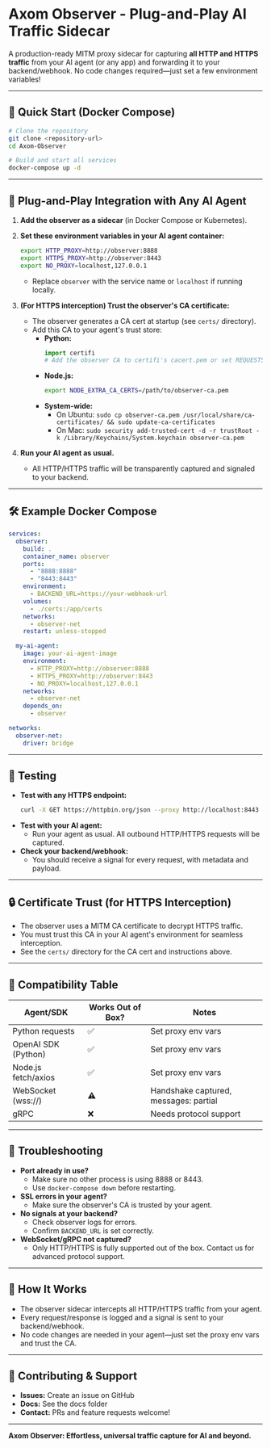 # Axom Observer - Plug-and-Play AI Traffic Sidecar

A production-ready MITM proxy sidecar for capturing **all HTTP and HTTPS traffic** from your AI agent (or any app) and forwarding it to your backend/webhook. No code changes required—just set a few environment variables!

---

## 🚀 Quick Start (Docker Compose)

```bash
# Clone the repository
git clone <repository-url>
cd Axom-Observer

# Build and start all services
docker-compose up -d
```

---

## 🧩 Plug-and-Play Integration with Any AI Agent

1. **Add the observer as a sidecar** (in Docker Compose or Kubernetes).
2. **Set these environment variables in your AI agent container:**
   ```bash
   export HTTP_PROXY=http://observer:8888
   export HTTPS_PROXY=http://observer:8443
   export NO_PROXY=localhost,127.0.0.1
   ```
   - Replace `observer` with the service name or `localhost` if running locally.

3. **(For HTTPS interception) Trust the observer's CA certificate:**
   - The observer generates a CA cert at startup (see `certs/` directory).
   - Add this CA to your agent's trust store:
     - **Python:**
       ```python
       import certifi
       # Add the observer CA to certifi's cacert.pem or set REQUESTS_CA_BUNDLE
       ```
     - **Node.js:**
       ```bash
       export NODE_EXTRA_CA_CERTS=/path/to/observer-ca.pem
       ```
     - **System-wide:**
       - On Ubuntu: `sudo cp observer-ca.pem /usr/local/share/ca-certificates/ && sudo update-ca-certificates`
       - On Mac: `sudo security add-trusted-cert -d -r trustRoot -k /Library/Keychains/System.keychain observer-ca.pem`

4. **Run your AI agent as usual.**
   - All HTTP/HTTPS traffic will be transparently captured and signaled to your backend.

---

## 🛠️ Example Docker Compose

```yaml
services:
  observer:
    build: .
    container_name: observer
    ports:
      - "8888:8888"
      - "8443:8443"
    environment:
      - BACKEND_URL=https://your-webhook-url
    volumes:
      - ./certs:/app/certs
    networks:
      - observer-net
    restart: unless-stopped

  my-ai-agent:
    image: your-ai-agent-image
    environment:
      - HTTP_PROXY=http://observer:8888
      - HTTPS_PROXY=http://observer:8443
      - NO_PROXY=localhost,127.0.0.1
    networks:
      - observer-net
    depends_on:
      - observer

networks:
  observer-net:
    driver: bridge
```

---

## 🧪 Testing

- **Test with any HTTPS endpoint:**
  ```bash
  curl -X GET https://httpbin.org/json --proxy http://localhost:8443
  ```
- **Test with your AI agent:**
  - Run your agent as usual. All outbound HTTP/HTTPS requests will be captured.
- **Check your backend/webhook:**
  - You should receive a signal for every request, with metadata and payload.

---

## 🔒 Certificate Trust (for HTTPS Interception)

- The observer uses a MITM CA certificate to decrypt HTTPS traffic.
- You must trust this CA in your AI agent's environment for seamless interception.
- See the `certs/` directory for the CA cert and instructions above.

---

## 🧩 Compatibility Table

| Agent/SDK           | Works Out of Box? | Notes                                 |
|---------------------|-------------------|---------------------------------------|
| Python requests     | ✅                | Set proxy env vars                    |
| OpenAI SDK (Python) | ✅                | Set proxy env vars                    |
| Node.js fetch/axios | ✅                | Set proxy env vars                    |
| WebSocket (wss://)  | ⚠️                | Handshake captured, messages: partial |
| gRPC                | ❌                | Needs protocol support                |

---

## 🧰 Troubleshooting

- **Port already in use?**
  - Make sure no other process is using 8888 or 8443.
  - Use `docker-compose down` before restarting.
- **SSL errors in your agent?**
  - Make sure the observer's CA is trusted by your agent.
- **No signals at your backend?**
  - Check observer logs for errors.
  - Confirm `BACKEND_URL` is set correctly.
- **WebSocket/gRPC not captured?**
  - Only HTTP/HTTPS is fully supported out of the box. Contact us for advanced protocol support.

---

## 📝 How It Works

- The observer sidecar intercepts all HTTP/HTTPS traffic from your agent.
- Every request/response is logged and a signal is sent to your backend/webhook.
- No code changes are needed in your agent—just set the proxy env vars and trust the CA.

---

## 🤝 Contributing & Support

- **Issues:** Create an issue on GitHub
- **Docs:** See the docs folder
- **Contact:** PRs and feature requests welcome!

---

**Axom Observer: Effortless, universal traffic capture for AI and beyond.**
